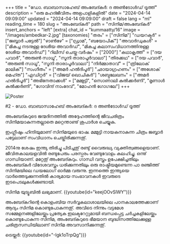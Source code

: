 +++
title = "ഡോ. ബാബാസാഹേബ് അംബേദ്കർ: ദ അൺടോൾഡ് ട്രൂത്ത്"
description = "ഒരു മഹദ്ജീവിതം അഭ്രപാളികളിൽ"
date = "2024-04-14 09:09:00"
updated = "2024-04-14 09:09:00"
draft = false
lang = "ml"
reading_time = 180
slug = "അംബേദ്കർ"
path = "സിനിമ/അംബേദ്കർ"
insert_anchors = "left"
[extra]
chat_id = "kummaatty/16"
image = "/images/ambedkar-2.jpg"
[taxonomies]
"തരം" = ["സിനിമ"]
"ഡയറക്ടർ" = ["ജബ്ബാർ പട്ടേൽ"]
"ഴാൺഴേ" = ["ഡ്രാമ", "ബയോപിക്"]
"അവാർഡുകൾ" = ["മികച്ച നടനുള്ള ദേശീയ അവാർഡ്", "മികച്ച കലാസംവിധാനത്തിനുള്ള ദേശീയ അവാർഡ്"]
"റിലീസ് ചെയ്ത വർഷം" = ["2000"]
"കഥാകൃത്ത്" = ["ദയ പവാർ", "അരുൺ സാധൂ", "സൂനി താരാപൂർവാലാ"]
"തിരക്കഥ" = ["ദയ പവാർ", "അരുൺ സാധൂ", "സൂനി താരാപൂർവാലാ"]
"നിർമ്മാതാവ്" = ["ത്രിലോക് മാലിക്"]
"സംഗീതം" = ["അമർ ഹൽദിപൂർ"]
"ഛായാഗ്രഹണം" = ["അശോക് മെഹ്ത"]
"എഡിറ്റർ" = ["വിജയ് ഖൊചികർ"]
"ശബ്ദലേഖനം" = ["അമർ ഹൽദിപൂർ"]
"അഭിനേതാക്കൾ" = ["മമ്മുട്ടി", "സൊണാലി കുൽക്കർണി", "മൃണാൾ കുൽക്കർണി", "ഗോവിന്ദ് നാംദേവ്", "മോഹൻ ഗോഗലേ"]
+++

![Poster](/images/ambedkar.jpg)

<!-- Read the post in [english](@/2024-04-14-ഡോ-ബാബാസാഹേബ്-അംബേദ്കർ.en.md) -->

#2 - ഡോ. ബാബാസാഹേബ് അംബേദ്കർ:  ദ അൺടോൾഡ് ട്രൂത്ത്

അംബേദ്കറുടെ ജന്മദിനത്തിൽ അദ്ദേഹത്തിന്റെ ജീവചരിത്രം സിനിമയാകുന്നതല്ലാതെ മറ്റെന്താണു് ശുപാർശ ചെയ്യുക.

ഇംഗ്ലീഷും ഹിന്ദിയുമാണ് സിനിമയുടെ ഭാഷ. മമ്മുട്ടി നായകനാകുന്ന ചിത്രം ജബ്ബാർ പട്ടേലാണ് സംവിധാനം ചെയ്തിരിക്കുന്നതു്.

2014നു ശേഷം ഇന്ത്യ തിരിച്ചു പിടിച്ചതു് ‍രണ്ടു് വൈരുദ്ധ്യ വ്യക്തിത്വങ്ങളെയാണ്. ജീവിതകാലയളവിൽ രണ്ടുപേരും പരസ്പരം വേണ്ടുവോളം കലഹിച്ചു. ഒന്നു് ഗാന്ധിയാണ്. മറ്റേതു് അംബേദ്കറും. ഗാന്ധി വസ്ത്രം ഉപേക്ഷിച്ചതിലും അംബേദ്കർ വിദേശവസ്ത്രം ധരിക്കുന്നതിലും ഒരു രാഷ്ട്രീയമുണ്ടെന്ന പാ രഞ്ജിത്ത് സിനിമയിലെ ഡയലോഗ് ഓർമ്മ വരുന്നു. ഇന്നത്തെ ഇന്ത്യയെ വാർത്തെടുക്കുന്നതിൽ കാര്യമായ സംഭാവനകൾ ഇവരുടെ ഇടപെടലുകൾക്കുണ്ടായി. 

സിനിമ യുട്യൂബിൽ ലഭ്യമാണ്. {{youtube(id="keejOOvSlWY")}}

അംബേദ്കറിന്റെ കൊളംബിയ സർവ്വകലാശാലയിലെ പഠനകാലത്തേക്കാണ് ആദ്യം സിനിമ കൊണ്ടുപോകുന്നതു്. അവിടെ നിന്നും വട്ടമേശ സമ്മേളനങ്ങളിലേയ്ക്കും പ്രത്യേക ഇലക്ടറേറ്റുമായി ബന്ധപ്പെട്ട ചർച്ചകളിലേയ്ക്കും കൊണ്ടുപോകുന്ന സിനിമ, അംബേദ്കറുടെ ഭീമയാന ബുദ്ധിസത്തിലേക്കുള്ള ചരിത്രസന്ധിയിലാണ് സിനിമ അവസാനിക്കുന്നതു്.

ട്രെയ്ലർ: {{youtube(id="-Igk1oTrpQg")}}
